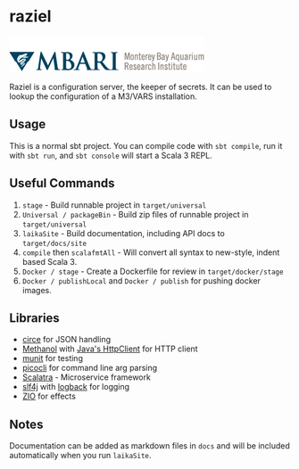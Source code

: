 # raziel

![MBARI logo](src/docs/images/logo-mbari-3b.png)

Raziel is a configuration server, the keeper of secrets. It can be used to lookup the configuration of a M3/VARS installation.

## Usage

This is a normal sbt project. You can compile code with `sbt compile`, run it with `sbt run`, and `sbt console` will start a Scala 3 REPL.

## Useful Commands

1. `stage` - Build runnable project in `target/universal`
2. `Universal / packageBin` - Build zip files of runnable project in `target/universal`
3. `laikaSite` - Build documentation, including API docs to `target/docs/site`
4. `compile` then `scalafmtAll` - Will convert all syntax to new-style, indent based Scala 3.
5. `Docker / stage` - Create a Dockerfile for review in `target/docker/stage`
6. `Docker / publishLocal` and `Docker / publish` for pushing docker images.

## Libraries

- [circe](https://circe.github.io/circe/) for JSON handling
- [Methanol](https://github.com/mizosoft/methanol) with [Java's HttpClient](https://docs.oracle.com/en/java/javase/17/docs/api/java.net.http/java/net/http/HttpClient.html) for HTTP client
- [munit](https://github.com/scalameta/munit) for testing
- [picocli](https://picocli.info/) for command line arg parsing
- [Scalatra](https://scalatra.org/) - Microservice framework
- [slf4j](http://www.slf4j.org/) with [logback](http://logback.qos.ch/) for logging
- [ZIO](https://zio.dev/) for effects

## Notes

Documentation can be added as markdown files in `docs` and will be included automatically when you run `laikaSite`.
